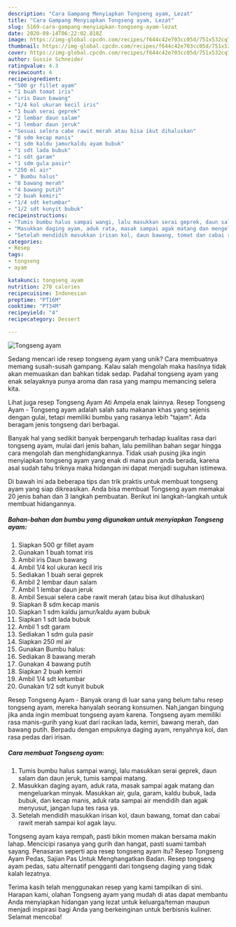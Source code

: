 ```yaml
---
description: "Cara Gampang Menyiapkan Tongseng ayam, Lezat"
title: "Cara Gampang Menyiapkan Tongseng ayam, Lezat"
slug: 5169-cara-gampang-menyiapkan-tongseng-ayam-lezat
date: 2020-09-14T06:22:02.818Z
image: https://img-global.cpcdn.com/recipes/f644c42e703cc05d/751x532cq70/tongseng-ayam-foto-resep-utama.jpg
thumbnail: https://img-global.cpcdn.com/recipes/f644c42e703cc05d/751x532cq70/tongseng-ayam-foto-resep-utama.jpg
cover: https://img-global.cpcdn.com/recipes/f644c42e703cc05d/751x532cq70/tongseng-ayam-foto-resep-utama.jpg
author: Gussie Schneider
ratingvalue: 4.3
reviewcount: 4
recipeingredient:
- "500 gr fillet ayam"
- "1 buah tomat iris"
- "iris Daun bawang"
- "1/4 kol ukuran kecil iris"
- "1 buah serai geprek"
- "2 lembar daun salam"
- "1 lembar daun jeruk"
- "Sesuai selera cabe rawit merah atau bisa ikut dihaluskan"
- "8 sdm kecap manis"
- "1 sdm kaldu jamurkaldu ayam bubuk"
- "1 sdt lada bubuk"
- "1 sdt garam"
- "1 sdm gula pasir"
- "250 ml air"
- " Bumbu halus"
- "8 bawang merah"
- "4 bawang putih"
- "2 buah kemiri"
- "1/4 sdt ketumbar"
- "1/2 sdt kunyit bubuk"
recipeinstructions:
- "Tumis bumbu halus sampai wangi, lalu masukkan serai geprek, daun salam dan daun jeruk, tumis sampai matang."
- "Masukkan daging ayam, aduk rata, masak sampai agak matang dan mengeluarkan minyak. Masukkan air, gula, garam, kaldu bubuk, lada bubuk, dan kecap manis, aduk rata sampai air mendidih dan agak menyusut, jangan lupa tes rasa ya."
- "Setelah mendidih masukkan irisan kol, daun bawang, tomat dan cabai rawit merah sampai kol agak layu."
categories:
- Resep
tags:
- tongseng
- ayam

katakunci: tongseng ayam 
nutrition: 270 calories
recipecuisine: Indonesian
preptime: "PT16M"
cooktime: "PT34M"
recipeyield: "4"
recipecategory: Dessert

---
```



![Tongseng ayam](https://img-global.cpcdn.com/recipes/f644c42e703cc05d/751x532cq70/tongseng-ayam-foto-resep-utama.jpg)

Sedang mencari ide resep tongseng ayam yang unik? Cara membuatnya memang susah-susah gampang. Kalau salah mengolah maka hasilnya tidak akan memuaskan dan bahkan tidak sedap. Padahal tongseng ayam yang enak selayaknya punya aroma dan rasa yang mampu memancing selera kita.

Lihat juga resep Tongseng Ayam Ati Ampela enak lainnya. Resep Tongseng Ayam - Tongseng ayam adalah salah satu makanan khas yang sejenis dengan gulai, tetapi memiliki bumbu yang rasanya lebih &#34;tajam&#34;. Ada beragam jenis tongseng dari berbagai.

Banyak hal yang sedikit banyak berpengaruh terhadap kualitas rasa dari tongseng ayam, mulai dari jenis bahan, lalu pemilihan bahan segar hingga cara mengolah dan menghidangkannya. Tidak usah pusing jika ingin menyiapkan tongseng ayam yang enak di mana pun anda berada, karena asal sudah tahu triknya maka hidangan ini dapat menjadi suguhan istimewa.


Di bawah ini ada beberapa tips dan trik praktis untuk membuat tongseng ayam yang siap dikreasikan. Anda bisa membuat Tongseng ayam memakai 20 jenis bahan dan 3 langkah pembuatan. Berikut ini langkah-langkah untuk membuat hidangannya.

<!--inarticleads1-->

##### Bahan-bahan dan bumbu yang digunakan untuk menyiapkan Tongseng ayam:

1. Siapkan 500 gr fillet ayam
1. Gunakan 1 buah tomat iris
1. Ambil iris Daun bawang
1. Ambil 1/4 kol ukuran kecil iris
1. Sediakan 1 buah serai geprek
1. Ambil 2 lembar daun salam
1. Ambil 1 lembar daun jeruk
1. Ambil Sesuai selera cabe rawit merah (atau bisa ikut dihaluskan)
1. Siapkan 8 sdm kecap manis
1. Siapkan 1 sdm kaldu jamur/kaldu ayam bubuk
1. Siapkan 1 sdt lada bubuk
1. Ambil 1 sdt garam
1. Sediakan 1 sdm gula pasir
1. Siapkan 250 ml air
1. Gunakan  Bumbu halus:
1. Sediakan 8 bawang merah
1. Gunakan 4 bawang putih
1. Siapkan 2 buah kemiri
1. Ambil 1/4 sdt ketumbar
1. Gunakan 1/2 sdt kunyit bubuk


Resep Tongseng Ayam - Banyak orang di luar sana yang belum tahu resep tongseng ayam, mereka hanyalah seorang konsumen. Nah,jangan bingung jika anda ingin membuat tongseng ayam karena. Tongseng ayam memiliki rasa manis-gurih yang kuat dari racikan lada, kemiri, bawang merah, dan bawang putih. Berpadu dengan empuknya daging ayam, renyahnya kol, dan rasa pedas dari irisan. 

<!--inarticleads2-->

##### Cara membuat Tongseng ayam:

1. Tumis bumbu halus sampai wangi, lalu masukkan serai geprek, daun salam dan daun jeruk, tumis sampai matang.
1. Masukkan daging ayam, aduk rata, masak sampai agak matang dan mengeluarkan minyak. Masukkan air, gula, garam, kaldu bubuk, lada bubuk, dan kecap manis, aduk rata sampai air mendidih dan agak menyusut, jangan lupa tes rasa ya.
1. Setelah mendidih masukkan irisan kol, daun bawang, tomat dan cabai rawit merah sampai kol agak layu.


Tongseng ayam kaya rempah, pasti bikin momen makan bersama makin lahap. Mencicipi rasanya yang gurih dan hangat, pasti suami tambah sayang. Penasaran seperti apa resep tongseng ayam itu? Resep Tongseng Ayam Pedas, Sajian Pas Untuk Menghangatkan Badan. Resep tongseng ayam pedas, satu alternatif pengganti dari tongseng daging yang tidak kalah lezatnya. 

Terima kasih telah menggunakan resep yang kami tampilkan di sini. Harapan kami, olahan Tongseng ayam yang mudah di atas dapat membantu Anda menyiapkan hidangan yang lezat untuk keluarga/teman maupun menjadi inspirasi bagi Anda yang berkeinginan untuk berbisnis kuliner. Selamat mencoba!
